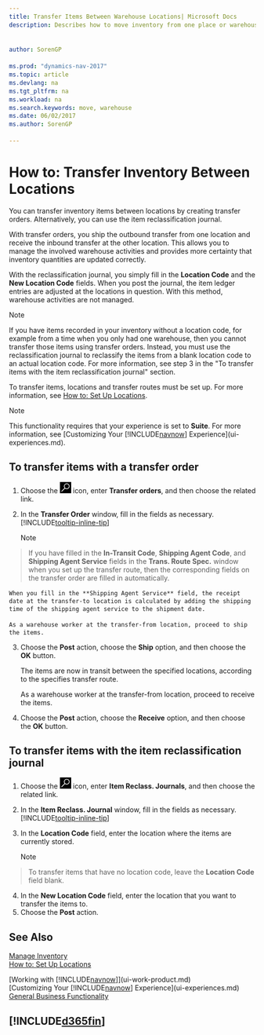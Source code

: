 ```yaml
---
title: Transfer Items Between Warehouse Locations| Microsoft Docs
description: Describes how to move inventory from one place or warehouse to another, either with the reclassification journal or with transfer orders.

 
author: SorenGP

ms.prod: "dynamics-nav-2017"
ms.topic: article
ms.devlang: na
ms.tgt_pltfrm: na
ms.workload: na
ms.search.keywords: move, warehouse
ms.date: 06/02/2017
ms.author: SorenGP

---
```

# How to: Transfer Inventory Between Locations
You can transfer inventory items between locations by creating transfer orders. Alternatively, you can use the item reclassification journal.

With transfer orders, you ship the outbound transfer from one location and receive the inbound transfer at the other location. This allows you to manage the involved warehouse activities and provides more certainty that inventory quantities are updated correctly.

With the reclassification journal, you simply fill in the **Location Code** and the **New Location Code** fields. When you post the journal, the item ledger entries are adjusted at the locations in question. With this method, warehouse activities are not managed.

> [!NOTE]  
>   If you have items recorded in your inventory without a location code, for example from a time when you only had one warehouse, then you cannot transfer those items using transfer orders. Instead, you must use the reclassification journal to reclassify the items from a blank location code to an actual location code.  For more information, see step 3 in the "To transfer items with the item reclassification journal" section.

To transfer items, locations and transfer routes must be set up. For more information, see [How to: Set Up Locations](inventory-how-setup-locations.md).

> [!NOTE]  
>   This functionality requires that your experience is set to **Suite**. For more information, see [Customizing Your [!INCLUDE[navnow](includes/navnow_md.md)] Experience](ui-experiences.md).

## To transfer items with a transfer order
1. Choose the ![Search for Page or Report](media/ui-search/search_small.png "Search for Page or Report icon") icon, enter **Transfer orders**, and then choose the related link.
2. In the **Transfer Order** window, fill in the fields as necessary. [!INCLUDE[tooltip-inline-tip](includes/tooltip-inline-tip_md.md)]

    > [!NOTE]  
>   If you have filled in the **In-Transit Code**, **Shipping Agent Code**, and **Shipping Agent Service** fields in the **Trans. Route Spec.** window when you set up the transfer route, then the corresponding fields on the transfer order are filled in automatically.

    When you fill in the **Shipping Agent Service** field, the receipt date at the transfer-to location is calculated by adding the shipping time of the shipping agent service to the shipment date.

    As a warehouse worker at the transfer-from location, proceed to ship the items.
3. Choose the **Post** action, choose the **Ship** option, and then choose the **OK** button.

    The items are now in transit between the specified locations, according to the specifies transfer route.

    As a warehouse worker at the transfer-from location, proceed to receive the items.
4. Choose the **Post** action, choose the **Receive** option, and then choose the **OK** button.

## To transfer items with the item reclassification journal
1. Choose the ![Search for Page or Report](media/ui-search/search_small.png "Search for Page or Report icon") icon, enter **Item Reclass. Journals**, and then choose the related link.
2. In the **Item Reclass. Journal** window, fill in the fields as necessary. [!INCLUDE[tooltip-inline-tip](includes/tooltip-inline-tip_md.md)]
3. In the **Location Code** field, enter the location where the items are currently stored.

    > [!NOTE]  
>   To transfer items that have no location code, leave the **Location Code** field blank.
4. In the **New Location Code** field, enter the location that you want to transfer the items to.
5. Choose the **Post** action.

## See Also
[Manage Inventory](inventory-manage-inventory.md)  
[How to: Set Up Locations](inventory-how-setup-locations.md)  
  
[Working with [!INCLUDE[navnow](includes/navnow_md.md)]](ui-work-product.md)  
[Customizing Your [!INCLUDE[navnow](includes/navnow_md.md)] Experience](ui-experiences.md)  
[General Business Functionality](ui-across-business-areas.md)

## [!INCLUDE[d365fin](includes/free_trial_md.md)]